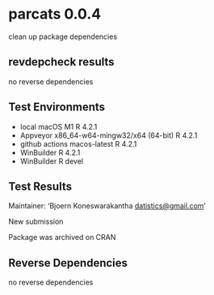 # parcats 0.0.4
clean up package dependencies

## revdepcheck results
no reverse dependencies

## Test Environments
* local macOS M1 R 4.2.1
* Appveyor x86_64-w64-mingw32/x64 (64-bit) R 4.2.1
* github actions macos-latest R 4.2.1
* WinBuilder R 4.2.1
* WinBuilder R devel

## Test Results

Maintainer: ‘Bjoern Koneswarakantha <datistics@gmail.com>’

New submission

Package was archived on CRAN

## Reverse Dependencies

no reverse dependencies
